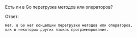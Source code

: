 Есть ли в Go перегрузка методов или операторов?

Ответ:
```
Нет, в Go нет концепции перегрузки методов или операторов, 
как в некоторых других языках программирования.
```
